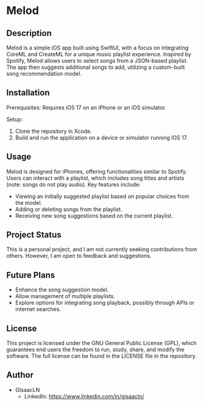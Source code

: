 # Melod

## Description

Melod is a simple iOS app built using SwiftUI, with a focus on integrating CoreML and CreateML for a unique music playlist experience. Inspired by Spotify, Melod allows users to select songs from a JSON-based playlist. The app then suggests additional songs to add, utilizing a custom-built song recommendation model.

## Installation

Prerequisites: Requires iOS 17 on an iPhone or an iOS simulator.

Setup:
1. Clone the repository in Xcode.
2. Build and run the application on a device or simulator running iOS 17.
## Usage

Melod is designed for iPhones, offering functionalities similar to Spotify. Users can interact with a playlist, which includes song titles and artists (note: songs do not play audio). Key features include:

* Viewing an initially suggested playlist based on popular choices from the model.
* Adding or deleting songs from the playlist.
* Receiving new song suggestions based on the current playlist.

## Project Status

This is a personal project, and I am not currently seeking contributions from others. However, I am open to feedback and suggestions.

## Future Plans

* Enhance the song suggestion model.
* Allow management of multiple playlists.
* Explore options for integrating song playback, possibly through APIs or internet searches.
## License

This project is licensed under the GNU General Public License (GPL), which guarantees end users the freedom to run, study, share, and modify the software. The full license can be found in the LICENSE file in the repository.

## Author

* GIsaacLN
  * LinkedIn: https://www.linkedin.com/in/gisaacln/
